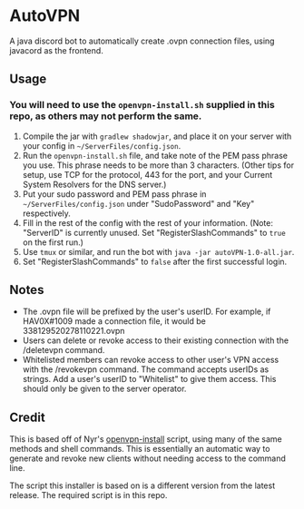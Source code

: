 # AutoVPN
A java discord bot to automatically create .ovpn connection files, using javacord as the frontend.

## Usage
### You will need to use the `openvpn-install.sh` supplied in this repo, as others may not perform the same.

1. Compile the jar with `gradlew shadowjar`, and place it on your server with your config in `~/ServerFiles/config.json`.
2. Run the `openvpn-install.sh` file, and take note of the PEM pass phrase you use. This phrase needs to be more than 3 characters. (Other tips for setup, use TCP for the protocol, 443 for the port, and your Current System Resolvers for the DNS server.)
3. Put your sudo password and PEM pass phrase in `~/ServerFiles/config.json` under "SudoPassword" and "Key" respectively.
4. Fill in the rest of the config with the rest of your information. (Note: "ServerID" is currently unused. Set "RegisterSlashCommands" to `true` on the first run.)
5. Use `tmux` or similar, and run the bot with `java -jar autoVPN-1.0-all.jar`.
6. Set "RegisterSlashCommands" to `false` after the first successful login.

## Notes
- The .ovpn file will be prefixed by the user's userID. For example, if HAV0X#1009 made a connection file, it would be 338129520278110221.ovpn
- Users can delete or revoke access to their existing connection with the /deletevpn command.
- Whitelisted members can revoke access to other user's VPN access with the /revokevpn command. The command accepts userIDs as strings. Add a user's userID to "Whitelist" to give them access. This should only be given to the server operator.

## Credit
This is based off of Nyr's [openvpn-install](https://github.com/Nyr/openvpn-install) script, using many of the same methods and shell commands. This is essentially an automatic way to generate and revoke new clients without needing access to the command line.

The script this installer is based on is a different version from the latest release. The required script is in this repo.
